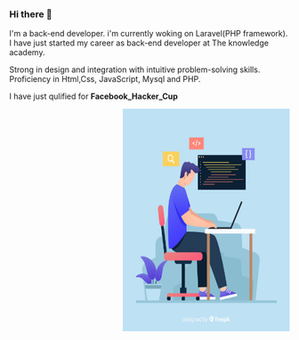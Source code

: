 ### Hi there 👋
<div class="wrapper">
    <div class="left-c">
<p align="left" wdth="900px">I'm a back-end developer. i'm currently woking on Laravel(PHP framework). I have just started my career as back-end developer at
    The knowledge academy.

Strong in design and integration with intuitive problem-solving skills.
Proficiency in Html,Css, JavaScript, Mysql and PHP.

I have just qulified for <strong>Facebook_Hacker_Cup</p>
</div>
<div class="right-c">

  <img src="2842579.jpg" align="right"  height="400px" width="300px">

</div>

  
</div>
